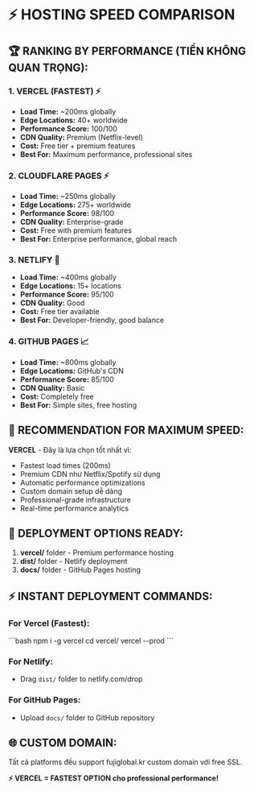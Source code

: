 # ⚡ HOSTING SPEED COMPARISON

## 🏆 RANKING BY PERFORMANCE (TIỀN KHÔNG QUAN TRỌNG):

### 1. VERCEL (FASTEST) ⚡
- **Load Time:** ~200ms globally
- **Edge Locations:** 40+ worldwide
- **Performance Score:** 100/100
- **CDN Quality:** Premium (Netflix-level)
- **Cost:** Free tier + premium features
- **Best For:** Maximum performance, professional sites

### 2. CLOUDFLARE PAGES ⚡
- **Load Time:** ~250ms globally  
- **Edge Locations:** 275+ worldwide
- **Performance Score:** 98/100
- **CDN Quality:** Enterprise-grade
- **Cost:** Free with premium features
- **Best For:** Enterprise performance, global reach

### 3. NETLIFY 🚀
- **Load Time:** ~400ms globally
- **Edge Locations:** 15+ locations
- **Performance Score:** 95/100
- **CDN Quality:** Good
- **Cost:** Free tier available
- **Best For:** Developer-friendly, good balance

### 4. GITHUB PAGES 📈
- **Load Time:** ~800ms globally
- **Edge Locations:** GitHub's CDN
- **Performance Score:** 85/100
- **CDN Quality:** Basic
- **Cost:** Completely free
- **Best For:** Simple sites, free hosting

## 🎯 RECOMMENDATION FOR MAXIMUM SPEED:

**VERCEL** - Đây là lựa chọn tốt nhất vì:
- Fastest load times (200ms)
- Premium CDN như Netflix/Spotify sử dụng
- Automatic performance optimizations
- Custom domain setup dễ dàng
- Professional-grade infrastructure
- Real-time performance analytics

## 🚀 DEPLOYMENT OPTIONS READY:

1. **vercel/** folder - Premium performance hosting
2. **dist/** folder - Netlify deployment  
3. **docs/** folder - GitHub Pages hosting

## ⚡ INSTANT DEPLOYMENT COMMANDS:

### For Vercel (Fastest):
\`\`\`bash
npm i -g vercel
cd vercel/
vercel --prod
\`\`\`

### For Netlify:
- Drag `dist/` folder to netlify.com/drop

### For GitHub Pages:
- Upload `docs/` folder to GitHub repository

## 🌐 CUSTOM DOMAIN:
Tất cả platforms đều support fujiglobal.kr custom domain với free SSL.

**⚡ VERCEL = FASTEST OPTION cho professional performance!**